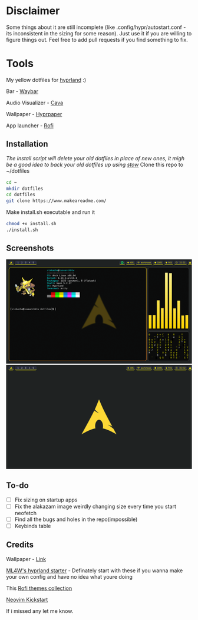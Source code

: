 # Disclaimer
Some things about it are still incomplete (like .config/hypr/autostart.conf - its inconsistent in the sizing for some reason). Just use it if you are willing to figure things out. Feel free to add pull requests if you find something to fix.

# Tools

My yellow dotfiles for [hyprland](https://hyprland.org/) :)

Bar - [Waybar](https://github.com/Alexays/Waybar)

Audio Visualizer - [Cava](https://github.com/karlstav/cava)

Wallpaper - [Hyprpaper](https://github.com/hyprwm/hyprpaper)

App launcher - [Rofi](https://github.com/davatorium/rofi)

## Installation
*The install script will delete your old dotfiles in place of new ones, it migh be a good idea to back your old dotfiles up using [stow](https://www.youtube.com/watch?v=y6XCebnB9gs)*
Clone this repo to ~/dotfiles

```bash
cd ~
mkdir dotfiles
cd dotfiles
git clone https://www.makeareadme.com/
```
Make install.sh executable and run it
```bash
chmod +x install.sh
./install.sh
```

## Screenshots
![sc1](screenshots/sc1.png)
![sc2](screenshots/sc2.png)
## To-do
- [ ] Fix sizing on startup apps
- [ ] Fix the alakazam image weirdly changing size every time you start neofetch
- [ ] Find all the bugs and holes in the repo(impossible)
- [ ] Keybinds table
## Credits
Wallpaper - [Link](https://github.com/errordotfiles/awesome-dotfiles/tree/dotfiles)

[ML4W's hyprland starter](https://github.com/mylinuxforwork/hyprland-starter) - Definately start with these if you wanna make your own config and have no idea what youre doing

This [Rofi themes collection](https://github.com/newmanls/rofi-themes-collection)

[Neovim Kickstart](https://github.com/nvim-lua/kickstart.nvim)

If i missed any let me know.
